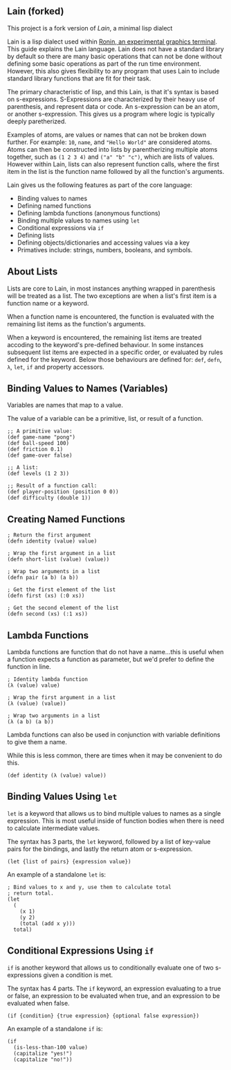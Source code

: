Lain (forked)
---------------

This project is a fork version of _Lain_, a minimal lisp dialect

Lain is a lisp dialect used within [Ronin, an experimental graphics 
terminal][ronin]. This guide explains the Lain language. Lain does not have a 
standard library by default so there are many basic operations that can not be 
done without defining some basic operations as part of the run time 
environment. However, this also gives flexibility to any program that uses Lain 
to include standard library functions that are fit for their task.

The primary characteristic of lisp, and this Lain, is that it's syntax is based 
on s-expressions. S-Expressions are characterized by their heavy use of 
parenthesis, and represent data or code. An s-expression can be an atom, or 
another s-expression. This gives us a program where logic is typically deeply 
paretherized.

Examples of atoms, are values or names that can not be broken down further. For 
example: `10`, `name`, and `"Hello World"` are considered atoms. Atoms can then 
be constructed into lists by parentherizing multiple atoms together, such as 
`(1 2 3 4)` and `("a" "b" "c")`, which are lists of values. However within 
Lain, lists can also represent function calls, where the first item in the list 
is the function name followed by all the function's arguments.

Lain gives us the following features as part of the core language:

- Binding values to names
- Defining named functions
- Defining lambda functions (anonymous functions)
- Binding multiple values to names using `let`
- Conditional expressions via `if`
- Defining lists
- Defining objects/dictionaries and accessing values via a key
- Primatives include: strings, numbers, booleans, and symbols.

## About Lists

Lists are core to Lain, in most instances anything wrapped in parenthesis will 
be treated as a list. The two exceptions are when a list's first item is a 
function name or a keyword.

When a function name is encountered, the function is evaluated with the 
remaining list items as the function's arguments.

When a keyword is encountered, the remaining list items are treated accoding to 
the keyword's pre-defined behaviour. In some instances subsequent list items 
are expected in a specific order, or evaluated by rules defined for the 
keyword. Below those behaviours are defined for: `def`, `defn`, `λ`, `let`, 
`if` and property accessors.

## Binding Values to Names (Variables)

Variables are names that map to a value.

The value of a variable can be a primitive, list, or result of a function.

```
;; A primitive value:
(def game-name "pong")
(def ball-speed 100)
(def friction 0.1)
(def game-over false)

;; A list:
(def levels (1 2 3))

;; Result of a function call:
(def player-position (position 0 0))
(def difficulty (double 1))
```

## Creating Named Functions


```
; Return the first argument
(defn identity (value) value)

; Wrap the first argument in a list
(defn short-list (value) (value))

; Wrap two arguments in a list
(defn pair (a b) (a b))

; Get the first element of the list
(defn first (xs) (:0 xs))

; Get the second element of the list
(defn second (xs) (:1 xs))
```


## Lambda Functions

Lambda functions are function that do not have a name...this is useful when a 
function expects a function as parameter, but we'd prefer to define the 
function in line.

```
; Identity lambda function
(λ (value) value)

; Wrap the first argument in a list
(λ (value) (value))

; Wrap two arguments in a list
(λ (a b) (a b))
```

Lambda functions can also be used in conjunction with variable definitions to 
give them a name.

While this is less common, there are times when it may be convenient to do this.

```
(def identity (λ (value) value))
```

## Binding Values Using `let`

`let` is a keyword that allows us to bind multiple values to names as a single 
expression. This is most useful inside of function bodies when there is need to 
calculate intermediate values.

The syntax has 3 parts, the `let` keyword, followed by a list of key-value 
pairs for the bindings, and lastly the return atom or s-expression.

`(let {list of pairs} {expression value})`

An example of a standalone `let` is:

```
; Bind values to x and y, use them to calculate total
; return total.
(let 
  (
    (x 1) 
    (y 2) 
    (total (add x y)))
  total)
```

## Conditional Expressions Using `if`

`if` is another keyword that allows us to conditionally evaluate one of two 
s-expressions given a condition is met.

The syntax has 4 parts. The `if` keyword, an expression evaluating to a true or 
false, an expression to be evaluated when true, and an expression to be 
evaluated when false.

`(if {condition} {true expression} {optional false expression})`

An example of a standalone `if` is:
```
(if 
  (is-less-than-100 value)
  (capitalize "yes!")
  (capitalize "no!"))
```

[ronin]: https://github.com/hundredrabbits/Ronin "Ronin: An Experimental 
Graphics Terminal"
